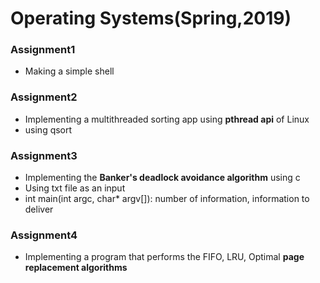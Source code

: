 # Operating Systems(Spring,2019)

### Assignment1
* Making a simple shell

### Assignment2
* Implementing a multithreaded sorting app using **pthread api** of Linux
* using qsort

### Assignment3
* Implementing the **Banker's deadlock avoidance algorithm** using c
* Using txt file as an input 
* int main(int argc, char* argv[]): number of information, information to deliver

### Assignment4
* Implementing a program that performs the FIFO, LRU, Optimal **page replacement algorithms**
